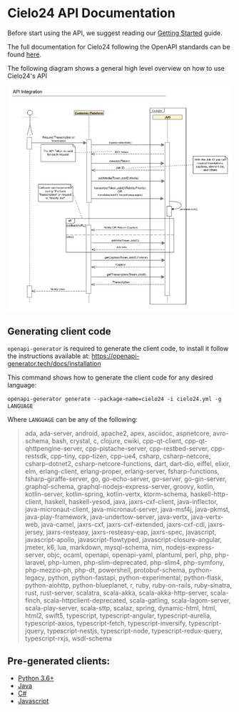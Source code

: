 # Cielo24 API Documentation

Before start using the API, we suggest reading our [Getting Started](/basics.md) guide.

The full documentation for Cielo24 following the OpenAPI standards can be found [here](doc_md/README.md).


The following diagram shows a general high level overview on how to use Cielo24's API

![API Integration Diagram](resources/api_integration_diagram.png "API Integration Diagram")

## Generating client code

`openapi-generator` is required to generate the client code, to install it follow the instructions available at: https://openapi-generator.tech/docs/installation

This command shows how to generate the client code for any desired language:

```
openapi-generator generate --package-name=cielo24 -i cielo24.yml -g LANGUAGE
```

Where `LANGUAGE` can be any of the following:


>ada, ada-server, android, apache2, apex, asciidoc, aspnetcore, avro-schema, bash, crystal, c, clojure, cwiki, cpp-qt-client, cpp-qt-qhttpengine-server, cpp-pistache-server, cpp-restbed-server, cpp-restsdk, cpp-tiny, cpp-tizen, cpp-ue4, csharp, csharp-netcore, csharp-dotnet2, csharp-netcore-functions, dart, dart-dio, eiffel, elixir, elm, erlang-client, erlang-proper, erlang-server, fsharp-functions, fsharp-giraffe-server, go, go-echo-server, go-server, go-gin-server, graphql-schema, graphql-nodejs-express-server, groovy, kotlin, kotlin-server, kotlin-spring, kotlin-vertx, ktorm-schema, haskell-http-client, haskell, haskell-yesod, java, jaxrs-cxf-client, java-inflector, java-micronaut-client, java-micronaut-server, java-msf4j, java-pkmst, java-play-framework, java-undertow-server, java-vertx, java-vertx-web, java-camel, jaxrs-cxf, jaxrs-cxf-extended, jaxrs-cxf-cdi, jaxrs-jersey, jaxrs-resteasy, jaxrs-resteasy-eap, jaxrs-spec, javascript, javascript-apollo, javascript-flowtyped, javascript-closure-angular, jmeter, k6, lua, markdown, mysql-schema, nim, nodejs-express-server, objc, ocaml, openapi, openapi-yaml, plantuml, perl, php, php-laravel, php-lumen, php-slim-deprecated, php-slim4, php-symfony, php-mezzio-ph, php-dt, powershell, protobuf-schema, python-legacy, python, python-fastapi, python-experimental, python-flask, python-aiohttp, python-blueplanet, r, ruby, ruby-on-rails, ruby-sinatra, rust, rust-server, scalatra, scala-akka, scala-akka-http-server, scala-finch, scala-httpclient-deprecated, scala-gatling, scala-lagom-server, scala-play-server, scala-sttp, scalaz, spring, dynamic-html, html, html2, swift5, typescript, typescript-angular, typescript-aurelia, typescript-axios, typescript-fetch, typescript-inversify, typescript-jquery, typescript-nestjs, typescript-node, typescript-redux-query, typescript-rxjs, wsdl-schema

## Pre-generated clients:
- [Python 3.6+](https://github.com/cielo24/cielo24-python)
- [Java](https://github.com/cielo24/cielo24-java)
- [C#](https://github.com/cielo24/cielo24-csharp)
- [Javascript](https://github.com/cielo24/cielo24-js)

